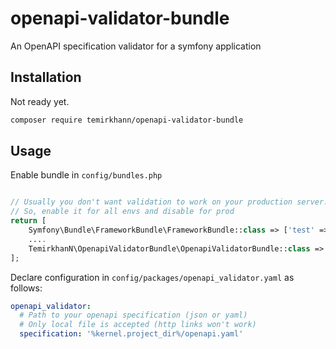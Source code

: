 # openapi-validator-bundle
An OpenAPI specification validator for a symfony application

## Installation

Not ready yet.

```bash
composer require temirkhann/openapi-validator-bundle
```

## Usage

Enable bundle in `config/bundles.php`

```php

// Usually you don't want validation to work on your production server.  
// So, enable it for all envs and disable for prod
return [
    Symfony\Bundle\FrameworkBundle\FrameworkBundle::class => ['test' => true],
    ....
    TemirkhanN\OpenapiValidatorBundle\OpenapiValidatorBundle::class => ['all' => true, 'prod' => false],
];

```


Declare configuration in `config/packages/openapi_validator.yaml` as follows:  
```yaml
openapi_validator:
  # Path to your openapi specification (json or yaml)
  # Only local file is accepted (http links won't work)
  specification: '%kernel.project_dir%/openapi.yaml'

```

